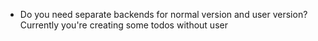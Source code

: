- Do you need separate backends for normal version and user version?
    Currently you're creating some todos without user